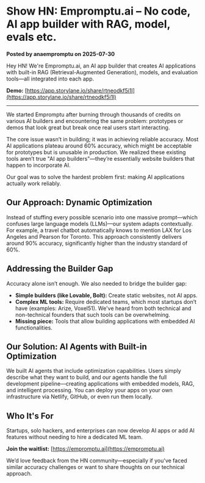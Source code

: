 # Show HN: Empromptu.ai – No code, AI app builder with RAG, model, evals etc.

**Posted by anaempromptu on 2025-07-30**

Hey HN! We're Empromptu.ai, an AI app builder that creates AI applications with built-in RAG (Retrieval-Augmented Generation), models, and evaluation tools—all integrated into each app.

**Demo:** [https://app.storylane.io/share/rtneodkf5i1l](https://app.storylane.io/share/rtneodkf5i1l)

---

We started Empromptu after burning through thousands of credits on various AI builders and encountering the same problem: prototypes or demos that look great but break once real users start interacting.

The core issue wasn’t in building; it was in achieving reliable accuracy. Most AI applications plateau around 60% accuracy, which might be acceptable for prototypes but is unusable in production. We realized these existing tools aren’t true "AI app builders"—they’re essentially website builders that happen to incorporate AI.

Our goal was to solve the hardest problem first: making AI applications actually work reliably.

## Our Approach: Dynamic Optimization

Instead of stuffing every possible scenario into one massive prompt—which confuses large language models (LLMs)—our system adapts contextually. For example, a travel chatbot automatically knows to mention LAX for Los Angeles and Pearson for Toronto. This approach consistently delivers around 90% accuracy, significantly higher than the industry standard of 60%.

## Addressing the Builder Gap

Accuracy alone isn’t enough. We also needed to bridge the builder gap:

- **Simple builders (like Lovable, Bolt):** Create static websites, not AI apps.
- **Complex ML tools:** Require dedicated teams, which most startups don’t have (examples: Arize, Voxel51). We've heard from both technical and non-technical founders that such tools can be overwhelming.
- **Missing piece:** Tools that allow building applications with embedded AI functionalities.

## Our Solution: AI Agents with Built-in Optimization

We built AI agents that include optimization capabilities. Users simply describe what they want to build, and our agents handle the full development pipeline—creating applications with embedded models, RAG, and intelligent processing. You can deploy your apps on your own infrastructure via Netlify, GitHub, or even run them locally.

## Who It's For

Startups, solo hackers, and enterprises can now develop AI apps or add AI features without needing to hire a dedicated ML team.

**Join the waitlist:** [https://empromptu.ai](https://empromptu.ai)

We’d love feedback from the HN community—especially if you've faced similar accuracy challenges or want to share thoughts on our technical approach.